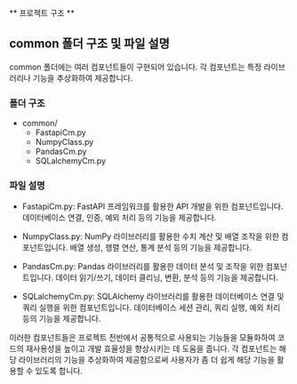 ** 프로젝트 구조 **


## common 폴더 구조 및 파일 설명

common 폴더에는 여러 컴포넌트들이 구현되어 있습니다. 각 컴포넌트는 특정 라이브러리나 기능을 추상화하여 제공합니다.

### 폴더 구조
- common/
  - FastapiCm.py
  - NumpyClass.py
  - PandasCm.py
  - SQLalchemyCm.py

### 파일 설명
- FastapiCm.py: FastAPI 프레임워크를 활용한 API 개발을 위한 컴포넌트입니다. 데이터베이스 연결, 인증, 예외 처리 등의 기능을 제공합니다.

- NumpyClass.py: NumPy 라이브러리를 활용한 수치 계산 및 배열 조작을 위한 컴포넌트입니다. 배열 생성, 행렬 연산, 통계 분석 등의 기능을 제공합니다.

- PandasCm.py: Pandas 라이브러리를 활용한 데이터 분석 및 조작을 위한 컴포넌트입니다. 데이터 읽기/쓰기, 데이터 클리닝, 변환, 분석 등의 기능을 제공합니다.

- SQLalchemyCm.py: SQLAlchemy 라이브러리를 활용한 데이터베이스 연결 및 쿼리 실행을 위한 컴포넌트입니다. 데이터베이스 세션 관리, 쿼리 실행, 예외 처리 등의 기능을 제공합니다.

이러한 컴포넌트들은 프로젝트 전반에서 공통적으로 사용되는 기능들을 모듈화하여 코드의 재사용성을 높이고 개발 효율성을 향상시키는 데 도움을 줍니다. 각 컴포넌트는 해당 라이브러리의 기능을 추상화하여 제공함으로써 사용자가 좀 더 쉽게 해당 기능을 활용할 수 있도록 합니다.
